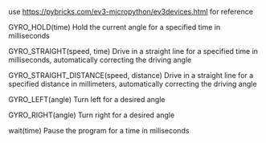 use https://pybricks.com/ev3-micropython/ev3devices.html for reference

GYRO_HOLD(time)
Hold the current angle for a specified time in milliseconds

GYRO_STRAIGHT(speed, time)
Drive in a straight line for a specified time in milliseconds, automatically correcting the driving angle

GYRO_STRAIGHT_DISTANCE(speed, distance)
Drive in a straight line for a specified distance in millimeters, automatically correcting the driving angle

GYRO_LEFT(angle)
Turn left for a desired angle

GYRO_RIGHT(angle)
Turn right for a desired angle

wait(time)
Pause the program for a time in miliseconds